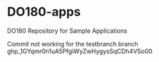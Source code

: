 # DO180-apps
DO180 Repository for Sample Applications


Commit not working for the testbranch branch
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
